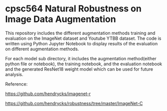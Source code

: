 # cpsc564 Natural Robustness on Image Data Augmentation

This repository includes the different augmentation methods training and evaluation on the ImageNet dataset and Youtube YTBB dataset.
The code is written using Python Jupyter Notebook to display results of the evaluation on different augmentation methods.

For each model sub directory, it includes the augmentation method(either python file or notebook), the training notebook, and the evaluation notebook and the generated ResNet18 weight model which can be used for future analysis.

Reference: 

https://github.com/hendrycks/imagenet-r

https://github.com/hendrycks/robustness/tree/master/ImageNet-C
